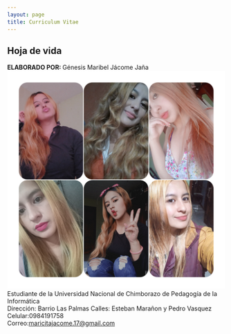 ```yaml
---
layout: page
title: Curriculum Vitae
---
```


## Hoja de vida




  <b>ELABORADO POR: </b>
      Génesis Maribel Jácome Jaña
        <img src="assets/img/fotos.jpg">
        Estudiante de la Universidad Nacional de Chimborazo de Pedagogía de la Informática<br>
        Dirección: Barrio Las Palmas Calles: Esteban Marañon y Pedro Vasquez<br>
        Celular:0984191758<br>
        Correo:maricitajacome.17@gmail.com 
 



